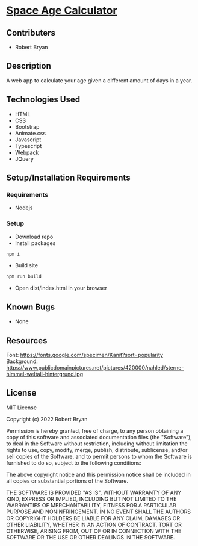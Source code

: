 # [Space Age Calculator](https://robbryandev.github.io/space-age/)

## Contributers
* Robert Bryan

## Description
A web app to calculate your age given a different amount of days in a year.

## Technologies Used
* HTML
* CSS
* Bootstrap
* Animate.css
* Javascript
* Typescript
* Webpack
* JQuery

## Setup/Installation Requirements
### Requirements
* Nodejs

### Setup
* Download repo
* Install packages
```js
npm i
```
* Build site
```js
npm run build
```
* Open dist/index.html in your browser


## Known Bugs

* None

## Resources
Font: https://fonts.google.com/specimen/Kanit?sort=popularity
Background: https://www.publicdomainpictures.net/pictures/420000/nahled/sterne-himmel-weltall-hintergrund.jpg

## License

MIT License

Copyright (c) 2022 Robert Bryan

Permission is hereby granted, free of charge, to any person obtaining a copy of this software and associated documentation files (the "Software"), to deal in the Software without restriction, including without limitation the rights to use, copy, modify, merge, publish, distribute, sublicense, and/or sell copies of the Software, and to permit persons to whom the Software is furnished to do so, subject to the following conditions:

The above copyright notice and this permission notice shall be included in all copies or substantial portions of the Software.

THE SOFTWARE IS PROVIDED "AS IS", WITHOUT WARRANTY OF ANY KIND, EXPRESS OR IMPLIED, INCLUDING BUT NOT LIMITED TO THE WARRANTIES OF MERCHANTABILITY, FITNESS FOR A PARTICULAR PURPOSE AND NONINFRINGEMENT. IN NO EVENT SHALL THE AUTHORS OR COPYRIGHT HOLDERS BE LIABLE FOR ANY CLAIM, DAMAGES OR OTHER LIABILITY, WHETHER IN AN ACTION OF CONTRACT, TORT OR OTHERWISE, ARISING FROM, OUT OF OR IN CONNECTION WITH THE SOFTWARE OR THE USE OR OTHER DEALINGS IN THE SOFTWARE.